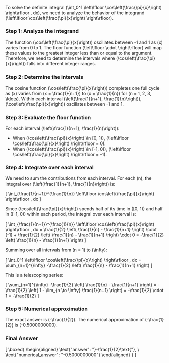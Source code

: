 To solve the definite integral \(\int_0^1 \left\lfloor \cos\left(\frac{\pi}{x}\right) \right\rfloor \, dx\), we need to analyze the behavior of the integrand \(\left\lfloor \cos\left(\frac{\pi}{x}\right) \right\rfloor\).

### Step 1: Analyze the integrand

The function \(\cos\left(\frac{\pi}{x}\right)\) oscillates between -1 and 1 as \(x\) varies from 0 to 1. The floor function \(\left\lfloor \cdot \right\rfloor\) will map these values to the greatest integer less than or equal to the argument. Therefore, we need to determine the intervals where \(\cos\left(\frac{\pi}{x}\right)\) falls into different integer ranges.

### Step 2: Determine the intervals

The cosine function \(\cos\left(\frac{\pi}{x}\right)\) completes one full cycle as \(x\) varies from \(x = \frac{1}{n+1}\) to \(x = \frac{1}{n}\) for \(n = 1, 2, 3, \ldots\). Within each interval \(\left(\frac{1}{n+1}, \frac{1}{n}\right)\), \(\cos\left(\frac{\pi}{x}\right)\) oscillates between -1 and 1.

### Step 3: Evaluate the floor function

For each interval \(\left(\frac{1}{n+1}, \frac{1}{n}\right)\):
- When \(\cos\left(\frac{\pi}{x}\right) \in [0, 1)\), \(\left\lfloor \cos\left(\frac{\pi}{x}\right) \right\rfloor = 0\).
- When \(\cos\left(\frac{\pi}{x}\right) \in [-1, 0)\), \(\left\lfloor \cos\left(\frac{\pi}{x}\right) \right\rfloor = -1\).

### Step 4: Integrate over each interval

We need to sum the contributions from each interval. For each \(n\), the integral over \(\left(\frac{1}{n+1}, \frac{1}{n}\right)\) is:

\[
\int_{\frac{1}{n+1}}^{\frac{1}{n}} \left\lfloor \cos\left(\frac{\pi}{x}\right) \right\rfloor \, dx
\]

Since \(\cos\left(\frac{\pi}{x}\right)\) spends half of its time in \([0, 1)\) and half in \([-1, 0)\) within each period, the integral over each interval is:

\[
\int_{\frac{1}{n+1}}^{\frac{1}{n}} \left\lfloor \cos\left(\frac{\pi}{x}\right) \right\rfloor \, dx = \frac{1}{2} \left( \frac{1}{n} - \frac{1}{n+1} \right) \cdot (-1) + \frac{1}{2} \left( \frac{1}{n} - \frac{1}{n+1} \right) \cdot 0 = -\frac{1}{2} \left( \frac{1}{n} - \frac{1}{n+1} \right)
\]

Summing over all intervals from \(n = 1\) to \(\infty\):

\[
\int_0^1 \left\lfloor \cos\left(\frac{\pi}{x}\right) \right\rfloor \, dx = \sum_{n=1}^{\infty} -\frac{1}{2} \left( \frac{1}{n} - \frac{1}{n+1} \right)
\]

This is a telescoping series:

\[
\sum_{n=1}^{\infty} -\frac{1}{2} \left( \frac{1}{n} - \frac{1}{n+1} \right) = -\frac{1}{2} \left( 1 - \lim_{n \to \infty} \frac{1}{n+1} \right) = -\frac{1}{2} \cdot 1 = -\frac{1}{2}
\]

### Step 5: Numerical approximation

The exact answer is \(-\frac{1}{2}\). The numerical approximation of \(-\frac{1}{2}\) is \(-0.5000000000\).

### Final Answer

\[
\boxed{
\begin{aligned}
\text{"answer": "}-\frac{1}{2}\text{"}, \\
\text{"numerical_answer": "-0.5000000000"}
\end{aligned}
}
\]